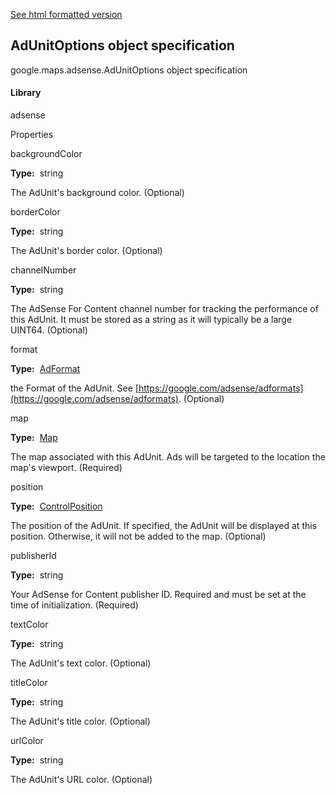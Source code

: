[See html formatted version](https://huasofoundries.github.io/google-maps-documentation/AdUnitOptions.html)

## AdUnitOptions object specification

google.maps.adsense.AdUnitOptions object specification

#### Library

adsense

Properties

backgroundColor

**Type:**  string

The AdUnit's background color. (Optional)

borderColor

**Type:**  string

The AdUnit's border color. (Optional)

channelNumber

**Type:**  string

The AdSense For Content channel number for tracking the performance of this AdUnit. It must be stored as a string as it will typically be a large UINT64. (Optional)

format

**Type:**  [AdFormat](AdFormat.md)

the Format of the AdUnit. See [https://google.com/adsense/adformats](https://google.com/adsense/adformats). (Optional)

map

**Type:**  [Map](Map.md)

The map associated with this AdUnit. Ads will be targeted to the location the map's viewport. (Required)

position

**Type:**  [ControlPosition](ControlPosition.md)

The position of the AdUnit. If specified, the AdUnit will be displayed at this position. Otherwise, it will not be added to the map. (Optional)

publisherId

**Type:**  string

Your AdSense for Content publisher ID. Required and must be set at the time of initialization. (Required)

textColor

**Type:**  string

The AdUnit's text color. (Optional)

titleColor

**Type:**  string

The AdUnit's title color. (Optional)

urlColor

**Type:**  string

The AdUnit's URL color. (Optional)
